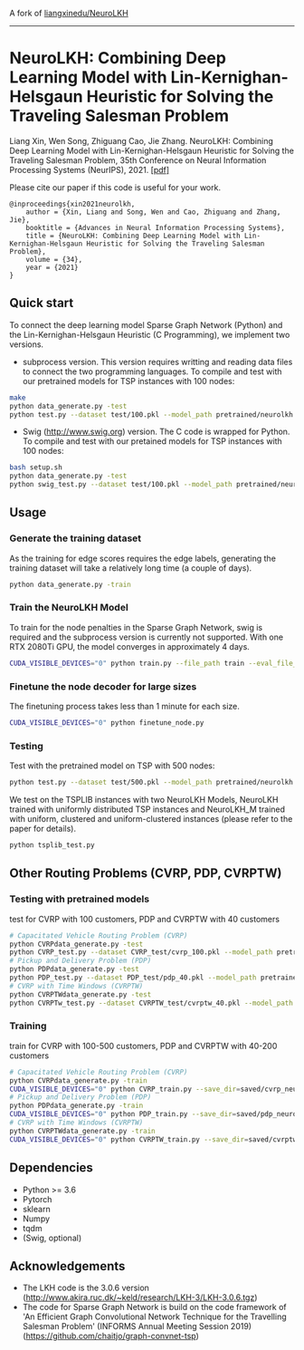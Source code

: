 A fork of [liangxinedu/NeuroLKH](https://github.com/liangxinedu/NeuroLKH)

---

# NeuroLKH: Combining Deep Learning Model with Lin-Kernighan-Helsgaun Heuristic for Solving the Traveling Salesman Problem
Liang Xin, Wen Song, Zhiguang Cao, Jie Zhang. NeuroLKH: Combining Deep Learning Model with Lin-Kernighan-Helsgaun Heuristic for Solving the Traveling Salesman Problem, 35th Conference on Neural Information Processing Systems (NeurIPS), 2021. [[pdf]](https://arxiv.org/pdf/2110.07983.pdf)

Please cite our paper if this code is useful for your work.
```
@inproceedings{xin2021neurolkh,
    author = {Xin, Liang and Song, Wen and Cao, Zhiguang and Zhang, Jie},
    booktitle = {Advances in Neural Information Processing Systems},
    title = {NeuroLKH: Combining Deep Learning Model with Lin-Kernighan-Helsgaun Heuristic for Solving the Traveling Salesman Problem},
    volume = {34},
    year = {2021}
}
```

## Quick start
To connect the deep learning model Sparse Graph Network (Python) and the Lin-Kernighan-Helsgaun Heuristic (C Programming), we implement two versions.
* subprocess version. This version requires writting and reading data files to connect the two programming languages. To compile and test with our pretrained models for TSP instances with 100 nodes:
```bash
make
python data_generate.py -test
python test.py --dataset test/100.pkl --model_path pretrained/neurolkh.pt --n_samples 1000 --lkh_trials 1000 --neurolkh_trials 1000
```
* Swig (http://www.swig.org) version. The C code is wrapped for Python. To compile and test with our pretained models for TSP instances with 100 nodes:
```bash
bash setup.sh
python data_generate.py -test
python swig_test.py --dataset test/100.pkl --model_path pretrained/neurolkh.pt --n_samples 1000 --lkh_trials 1000 --neurolkh_trials 1000
```

## Usage
### Generate the training dataset
As the training for edge scores requires the edge labels, generating the training dataset will take a relatively long time (a couple of days).
```bash
python data_generate.py -train
```
### Train the NeuroLKH Model 
To train for the node penalties in the Sparse Graph Network, swig is required and the subprocess version is currently not supported. With one RTX 2080Ti GPU, the model converges in approximately 4 days.
```bash
CUDA_VISIBLE_DEVICES="0" python train.py --file_path train --eval_file_path val --eval_batch_size=100 --save_dir=saved/tsp_neurolkh --learning_rate=0.0001
```
### Finetune the node decoder for large sizes
The finetuning process takes less than 1 minute for each size.
```bash
CUDA_VISIBLE_DEVICES="0" python finetune_node.py
```
### Testing
Test with the pretrained model on TSP with 500 nodes:
```bash
python test.py --dataset test/500.pkl --model_path pretrained/neurolkh.pt --n_samples 1000 --lkh_trials 1000 --neurolkh_trials 1000
```
We test on the TSPLIB instances with two NeuroLKH Models, NeuroLKH trained with uniformly distributed TSP instances and NeuroLKH_M trained with uniform, clustered and uniform-clustered instances (please refer to the paper for details).
```bash
python tsplib_test.py
```

## Other Routing Problems (CVRP, PDP, CVRPTW)
### Testing with pretrained models
test for CVRP with 100 customers, PDP and CVRPTW with 40 customers
```bash
# Capacitated Vehicle Routing Problem (CVRP)
python CVRPdata_generate.py -test
python CVRP_test.py --dataset CVRP_test/cvrp_100.pkl --model_path pretrained/cvrp_neurolkh.pt --n_samples 1000 --lkh_trials 10000 --neurolkh_trials 10000
# Pickup and Delivery Problem (PDP)
python PDPdata_generate.py -test
python PDP_test.py --dataset PDP_test/pdp_40.pkl --model_path pretrained/pdp_neurolkh.pt --n_samples 1000 --lkh_trials 10000 --neurolkh_trials 10000
# CVRP with Time Windows (CVRPTW)
python CVRPTWdata_generate.py -test
python CVRPTw_test.py --dataset CVRPTW_test/cvrptw_40.pkl --model_path pretrained/cvrptw_neurolkh.pt --n_samples 1000 --lkh_trials 10000 --neurolkh_trials 10000
```
### Training
train for CVRP with 100-500 customers, PDP and CVRPTW with 40-200 customers
```bash
# Capacitated Vehicle Routing Problem (CVRP)
python CVRPdata_generate.py -train
CUDA_VISIBLE_DEVICES="0" python CVRP_train.py --save_dir=saved/cvrp_neurolkh
# Pickup and Delivery Problem (PDP)
python PDPdata_generate.py -train
CUDA_VISIBLE_DEVICES="0" python PDP_train.py --save_dir=saved/pdp_neurolkh
# CVRP with Time Windows (CVRPTW)
python CVRPTWdata_generate.py -train
CUDA_VISIBLE_DEVICES="0" python CVRPTW_train.py --save_dir=saved/cvrptw_neurolkh
```

## Dependencies
* Python >= 3.6
* Pytorch
* sklearn
* Numpy
* tqdm
* (Swig, optional)

## Acknowledgements
* The LKH code is the 3.0.6 version (http://www.akira.ruc.dk/~keld/research/LKH-3/LKH-3.0.6.tgz)
* The code for Sparse Graph Network is build on the code framework of 'An Efficient Graph Convolutional Network Technique for the Travelling Salesman Problem' (INFORMS Annual Meeting Session 2019) (https://github.com/chaitjo/graph-convnet-tsp)
